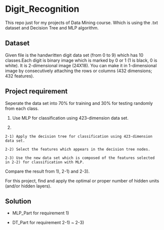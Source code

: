# Digit_Recognition

This repo just for my projects of Data Mining course. Which is using the .txt dataset and Decision Tree and MLP algorithm.

## Dataset

Given file is the handwritten digit data set (from 0 to 9) which has 10 classes.Each digit is binary image which is marked by 0 or 1 (1 is black, 0 is white). It is 2-dimensional image (24X18). You can make it in 1-dimensional image by consecutively attaching the rows or columns (432 dimensions; 432 features).

## Project requirement

Seperate the data set into 70% for training and 30% for testing randomly from each class.

1) Use MLP for classification using 423-dimension data set.

2)

    2-1) Apply the decision tree for classification using 423-dimension data set.
    
    2-2) Select the features which appears in the decision tree nodes.
    
    2-3) Use the new data set which is composed of the features selected in 2-2) for classification with MLP.

Compare the result from 1), 2-1) and 2-3).

For this project, find and apply the optimal or proper number of hidden units (and/or hidden layers).

## Solution

+ MLP_Part for requirement 1)

+ DT_Part for requirement 2-1) ~ 2-3)
